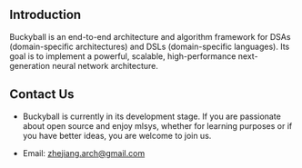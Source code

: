 ## Introduction

Buckyball is an end-to-end architecture and algorithm framework for DSAs (domain-specific architectures) and DSLs (domain-specific languages). Its goal is to implement a powerful, scalable, high-performance next-generation neural network architecture.

## Contact Us

- Buckyball is currently in its development stage. If you are passionate about open source and enjoy mlsys, whether for learning purposes or if you have better ideas, you are welcome to join us.

- Email: zhejiang.arch@gmail.com
